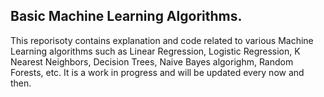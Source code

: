 ## Basic Machine Learning Algorithms.

This reporisoty contains explanation and code related to various Machine Learning algorithms such as Linear Regression, Logistic Regression, K Nearest Neighbors, Decision Trees, Naive Bayes algorighm, Random Forests,  etc. It is a work in progress and will be updated every now and then. 
